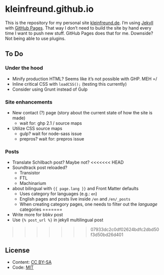 # kleinfreund.github.io

This is the repository for my personal site [kleinfreund.de](http://kleinfreund.de). I’m using [Jekyll](http://jekyllrb.com) with [GitHub Pages](https://pages.github.com). That way I don’t need to build the site by hand every time I want to push new stuff. GitHub Pages does that for me. Downside? Not being able to use plugins.

## To Do

### Under the hood

- Minify production HTML? Seems like it’s not possible with GHP. MEH =/
- Inline critical CSS with `loadCSS();` (testing this currently)
- Consider using Grunt instead of Gulp

### Site enhancements

- New contact (?) page (story about the current state of how the site is made)
    - wait for: ghp 2.1 / source maps
- Utilize CSS source maps
    - gulp? wait for node-sass issue
    - prepros? wait for: prepros issue

### Posts

- Translate Schilbach post? Maybe not?
<<<<<<< HEAD
- Soundtrack post reloaded?
    - Transistor
    - FTL
    - Machinarium
- about bilingual with `{{ page.lang }}` and Front Matter defaults
    - Uses category for languages (e.g.: `en`)
    - English pages and posts live inside `/en` and `/en/_posts`
    - When creating category pages, one needs to filter out the _language_ categories
=======
- Write more for bbkv post
- Use `{% post_url %}` in jekyll multilingual post
>>>>>>> 07933dc2c0df02624bdfc2dbd50f3d50bd26d401

## License

- Content: [CC BY-SA](http://creativecommons.org/licenses/by-sa/3.0/)
- Code: [MIT](http://opensource.org/licenses/mit-license.php)
